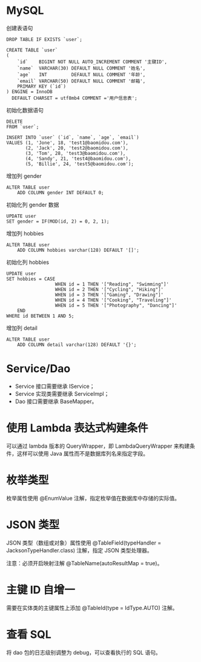 # MySQL

创建表语句

```mysql
DROP TABLE IF EXISTS `user`;

CREATE TABLE `user`
(
    `id`    BIGINT NOT NULL AUTO_INCREMENT COMMENT '主键ID',
    `name`  VARCHAR(30) DEFAULT NULL COMMENT '姓名',
    `age`   INT         DEFAULT NULL COMMENT '年龄',
    `email` VARCHAR(50) DEFAULT NULL COMMENT '邮箱',
    PRIMARY KEY (`id`)
) ENGINE = InnoDB
  DEFAULT CHARSET = utf8mb4 COMMENT ='用户信息表';
```

初始化数据语句

```mysql
DELETE
FROM `user`;

INSERT INTO `user` (`id`, `name`, `age`, `email`)
VALUES (1, 'Jone', 18, 'test1@baomidou.com'),
       (2, 'Jack', 20, 'test2@baomidou.com'),
       (3, 'Tom', 28, 'test3@baomidou.com'),
       (4, 'Sandy', 21, 'test4@baomidou.com'),
       (5, 'Billie', 24, 'test5@baomidou.com');
```

增加列 gender

```mysql
ALTER TABLE user
    ADD COLUMN gender INT DEFAULT 0;
```

初始化列 gender 数据

```mysql
UPDATE user
SET gender = IF(MOD(id, 2) = 0, 2, 1);
```

增加列 hobbies

```mysql
ALTER TABLE user
    ADD COLUMN hobbies varchar(128) DEFAULT '[]';
```

初始化列 hobbies

```mysql
UPDATE user
SET hobbies = CASE
                  WHEN id = 1 THEN '["Reading", "Swimming"]'
                  WHEN id = 2 THEN '["Cycling", "Hiking"]'
                  WHEN id = 3 THEN '["Gaming", "Drawing"]'
                  WHEN id = 4 THEN '["Cooking", "Traveling"]'
                  WHEN id = 5 THEN '["Photography", "Dancing"]'
    END
WHERE id BETWEEN 1 AND 5;
```

增加列 detail

```mysql
ALTER TABLE user
    ADD COLUMN detail varchar(128) DEFAULT '{}';
```

# Service/Dao

- Service 接口需要继承 IService；
- Service 实现类需要继承 ServiceImpl；
- Dao 接口需要继承 BaseMapper。

# 使用 Lambda 表达式构建条件

可以通过 lambda 版本的 QueryWrapper，即 LambdaQueryWrapper 来构建条件，这样可以使用 Java 属性而不是数据库列名来指定字段。

# 枚举类型

枚举属性使用 @EnumValue 注解，指定枚举值在数据库中存储的实际值。

# JSON 类型

JSON 类型（数组或对象）属性使用 @TableField(typeHandler = JacksonTypeHandler.class) 注解，指定 JSON 类型处理器。

注意：必须开启映射注解 @TableName(autoResultMap = true)。

# 主键 ID 自增一

需要在实体类的主键属性上添加 @TableId(type = IdType.AUTO) 注解。

# 查看 SQL

将 dao 包的日志级别调整为 debug，可以查看执行的 SQL 语句。